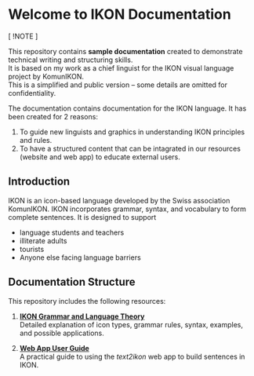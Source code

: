 # Welcome to IKON Documentation

[ !NOTE ]

This repository contains **sample documentation** created to demonstrate technical writing and structuring skills.  
It is based on my work as a chief linguist for the IKON visual language project by KomunIKON.  
This is a simplified and public version – some details are omitted for confidentiality. 

The documentation contains documentation for the IKON language. 
It has been created for 2 reasons:

1. To guide new linguists and graphics in understanding IKON principles and rules.
2. To have a structured content that can be intagrated in our resources (website and web app) to educate external users. 

## Introduction

IKON is an icon-based language developed by the Swiss association KomunIKON. IKON incorporates grammar, syntax, and vocabulary to form complete sentences.
It is designed to support
- language students and teachers
- illiterate adults
- tourists
- Anyone else facing language barriers

## Documentation Structure

This repository includes the following resources:

1. **[IKON Grammar and Language Theory](/theory/ikon-language.md)**  
   Detailed explanation of icon types, grammar rules, syntax, examples, and possible applications.  

2. **[Web App User Guide](/user-guide/webapp-guide.md)**  
   A practical guide to using the *text2ikon* web app to build sentences in IKON.



